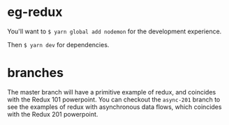# eg-redux

You'll want to `$ yarn global add nodemon` for the development experience.

Then `$ yarn dev` for dependencies.

# branches

The master branch will have a primitive example of redux, and coincides with the Redux 101 powerpoint. You can checkout the `async-201` branch to see the examples of redux with asynchronous data flows, which coincides with the Redux 201 powerpoint.